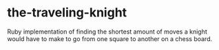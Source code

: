 # the-traveling-knight
Ruby implementation of finding the shortest amount of moves a knight would have to make to go from one square to another on a chess board.
